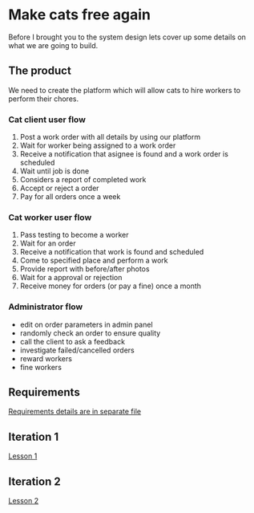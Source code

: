 # Make cats free again

Before I brought you to the system design lets cover up some details on what we are going to build.

## The product

We need to create the platform which will allow cats to hire workers to perform their chores.

### Cat client user flow

1. Post a work order with all details by using our platform
1. Wait for worker being assigned to a work order
1. Receive a notification that asignee is found and a work order is scheduled
1. Wait until job is done
1. Considers a report of completed work
1. Accept or reject a order
1. Pay for all orders once a week

### Cat worker user flow

1. Pass testing to become a worker
1. Wait for an order
1. Receive a notification that work is found and scheduled
1. Come to specified place and perform a work
1. Provide report with before/after photos
1. Wait for a approval or rejection
1. Receive money for orders (or pay a fine) once a month

### Administrator flow

- edit on order parameters in admin panel
- randomly check an order to ensure quality
- call the client to ask a feedback
- investigate failed/cancelled orders
- reward workers
- fine workers

## Requirements

[Requirements details are in separate file](./requirements.md)

## Iteration 1

[Lesson 1](./lesson-1.md)

## Iteration 2

[Lesson 2](./lesson-2.md)